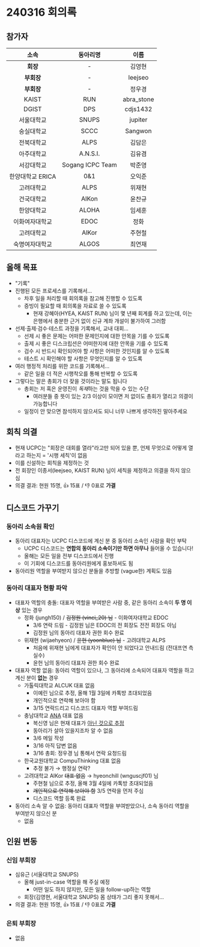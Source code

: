 # 240316 회의록

## 참가자

| 소속 | 동아리명 | 이름 |
| :----: | :----: | :----: |
| **회장** | - | 김영현 |
| **부회장** | - | leejseo |
| **부회장** | - | 정우경 |
| KAIST | RUN | abra_stone |
| DGIST | DPS | cdjs1432 |
| 서울대학교 | SNUPS | jupiter |
| 숭실대학교 | SCCC | Sangwon |
| 전북대학교 | ALPS | 김담은 |
| 아주대학교 | A.N.S.I. | 김유겸 |
| 서강대학교 | Sogang ICPC Team | 박준영 |
| 한양대학교 ERICA | 0&1 | 오익준 |
| 고려대학교 | ALPS | 위재현 |
| 건국대학교 | AlKon | 윤찬규 |
| 한양대학교 | ALOHA | 임세훈 |
| 이화여자대학교 | EDOC | 정화 |
| 고려대학교 | AlKor | 주현철 |
| 숙명여자대학교 | ALGOS | 최연재 |

## 올해 목표

- "기록"
- 진행된 모든 프로세스를 기록해서...
  - 차후 일을 처리할 때 회의록을 참고해 진행할 수 있도록
  - 증빙이 필요할 때 회의록을 자료로 쓸 수 있도록
    - 현재 강혜아(HYEA, KAIST RUN) 님이 몇 년째 회계를 하고 있는데, 이는 은행에서 충분한 근거 없이 신규 계좌 개설이 불가하여 그러함
- 선제&middot;출제&middot;검수&middot;테스트 과정을 기록해서, 교내 대회...
  - 선제 시 좋은 문제는 어떠한 문제인지에 대한 안목을 기를 수 있도록
  - 출제 시 좋은 디스크립션은 어떠한지에 대한 안목을 기를 수 있도록
  - 검수 시 반드시 확인되어야 할 사항은 어떠한 것인지를 알 수 있도록
  - 테스트 시 확인해야 할 사항은 무엇인지를 알 수 있도록
- 여러 행정적 처리를 위한 코드를 기록해서...
  - 같은 일을 더 적은 시행착오를 통해 반복할 수 있도록
- 그렇다는 말은 총회가 더 잦을 것이라는 말도 됩니다
  - 총회는 저 혹은 운영진이 *독재*하는 것을 막을 수 있는 수단
    - 여러분들 중 뜻이 있는 2/3 이상이 모이면 저 없이도 총회가 열리고 의결이 가능합니다
  - 일정이 안 맞으면 참석하지 않으셔도 되니 너무 나쁘게 생각하진 말아주세요

## 회칙 의결

- 현재 UCPC는 "회장은 대회를 열라"라고만 되어 있을 뿐, 언제 무엇으로 어떻게 열라고 하는지 = '시행 세칙'이 없음
- 이를 신설하는 회칙을 제정하는 것
- 전 회장인 이종서(leejseo, KAIST RUN) 님이 세칙을 제정하고 의결을 하지 않으심
- 의결 결과: 현원 15명, 👍 15표 / 👎 0표로 **가결**

## 디스코드 가꾸기

### 동아리 소속원 확인

- 동아리 대표자는 UCPC 디스코드에 계신 분 중 동아리 소속인 사람을 확인 부탁
  - UCPC 디스코드는 **연합의 동아리 소속이기만 하면 아무나** 들어올 수 있습니다!
  - 올해는 모든 일을 전부 디스코드에서 진행
  - 이 기회에 디스코드를 동아리원에게 홍보하셔도 됨
- 동아리원 역할을 부여받지 않으신 분들을 추방할 (vague한) 계획도 있음

### 동아리 대표자 현황 파악

- 대표자 역할의 충돌: 대표자 역할을 부여받은 사람 중, 같은 동아리 소속이 **두 명 이상** 있는 경우
  - 정화 (jungh150) / ~~김정원 (vinci_20) 님~~ - 이화여자대학교 EDOC
    - 3/6 연락 드림 - 김정원 님은 EDOC의 전 회장도 전전 회장도 아님
    - 김정원 님의 동아리 대표자 권한 회수 완료
  - 위재현 (wijaehyeon) / ~~윤헌 (yoonblue) 님~~ - 고려대학교 ALPS
    - 처음에 위재현 님에게 대표자가 확인이 안 되었다고 안내드림 (전대프연 측 실수)
    - 윤헌 님의 동아리 대표자 권한 회수 완료
- 대표자 역할 없음: 동아리 역할이 있으나, 그 동아리에 소속되어 대표자 역할을 하고 계신 분이 **없는** 경우
  - 가톨릭대학교 ALCUK 대표 없음
    - 이예린 님으로 추정, 올해 1월 3일에 카톡방 초대되었음
    - 개인적으로 연락해 보아야 함
    - 3/15 연락드리고 디스코드 대표자 역할 부여드림
  - 충남대학교 [ANA](https://cnu-ant.github.io/) 대표 없음
    - 복신영 님은 현재 대표가 [아닌 것으로 추정](https://sinyoung3016.tistory.com/entry/AnA-%EC%95%8C%EA%B3%A0%EB%A6%AC%EC%A6%98-%EB%8F%99%EC%95%84%EB%A6%AC%EB%A5%BC-1%EB%85%84-%EB%8F%99%EC%95%88-%EC%9A%B4%EC%98%81%ED%95%B4%EB%B3%B4%EC%9E%90)
    - 동아리가 살아 있을지조차 알 수 없음
    - 3/6 메일 작성
    - 3/16 아직 답변 없음
    - 3/16 총회: 정우경 님 통해서 연락 요청드림
  - 한국교원대학교 CompuThinking 대표 없음
    - 추정 불가 → 행정실 연락?
  - 고려대학교 AlKor ~~대표 없음~~ → hyeonchill (wnguscjf01) 님
    - 주현철 님으로 추정, 올해 3월 4일에 카톡방 초대되었음
    - ~~개인적으로 연락해 보아야 함~~ 3/5 연락을 먼저 주심
    - 디스코드 역할 등록 완료
- 동아리 소속 알 수 없음: 동아리 대표자 역할을 부여받았으나, 소속 동아리 역할을 부여받지 않으신 분
  - 없음

## 인원 변동

### 신임 부회장

- 심유근 (서울대학교 SNUPS)
  - 올해 just-in-case 역할을 해 주실 예정
    - 어떤 일도 하지 않지만, 모든 일을 follow-up하는 역할
  - 회장(김영현, 서울대학교 SNUPS) 몸 상태가 그리 좋지 못해서...
- 의결 결과: 현원 15명, 👍 15표 / 👎 0표로 **가결**

### 은퇴 부회장

- 없음
